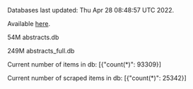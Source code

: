 Databases last updated: Thu Apr 28 08:48:57 UTC 2022. 

Available [here](https://github.com/cbeauhilton/ash-db/releases).


54M	abstracts.db

249M	abstracts_full.db

Current number of items in db:
[{"count(*)": 93309}]

Current number of scraped items in db:
[{"count(*)": 25342}]
